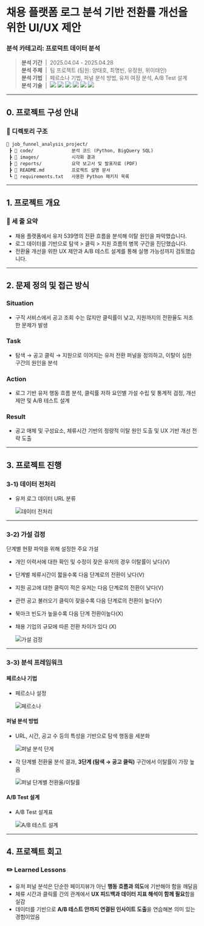# 채용 플랫폼 로그 분석 기반 전환률 개선을 위한 UI/UX 제안

### 분석 카테고리: 프로덕트 데이터 분석
> **분석 기간** &nbsp;|&nbsp;  2025.04.04 - 2025.04.28 <br/>
> **분석 주체** &nbsp;|&nbsp;  팀 프로젝트 (팀원: 양태호, 최명빈, 유정원, 위이태인) <br/>
> **분석 기법** &nbsp;|&nbsp;  페르소나 기법, 퍼널 분석 방법, 유저 여정 분석, A/B Test 설계 <br/>
> **분석 기술** &nbsp;|&nbsp;  <img src="https://img.shields.io/badge/Python-3776AB?style=flat&logo=python&logoColor=white"/> <img src="https://img.shields.io/badge/Pandas-150458?style=flat&logo=pandas&logoColor=white"/> <img src="https://img.shields.io/badge/Numpy-013243?style=flat&logo=numpy&logoColor=white"/> <img src="https://img.shields.io/badge/Matplotlib-004D7A?style=flat&logo=matplotlib&logoColor=white"/> <img src="https://img.shields.io/badge/Seaborn-5A5AA5?style=flat&logo=python&logoColor=white"/> <img src="https://img.shields.io/badge/Scipy-8CAAE6?style=flat&logo=scipy&logoColor=white"/>

---

## 0. 프로젝트 구성 안내

### 📂 디렉토리 구조

```plaintext
📁 job_funnel_analysis_project/
 ┣ 📁 code/              분석 코드 (Python, BigQuery SQL)
 ┣ 📁 images/            시각화 결과
 ┣ 📁 reports/           요약 보고서 및 발표자료 (PDF)
 ┣ 📄 README.md          프로젝트 설명 문서
 ┗ 📄 requirements.txt   사용한 Python 패키지 목록
```

---

## 1. 프로젝트 개요

### 📌 세 줄 요약
- 채용 플랫폼에서 유저 539명의 전환 흐름을 분석해 이탈 원인을 파악했습니다.  
- 로그 데이터를 기반으로 탐색 > 클릭 > 지원 흐름의 병목 구간을 진단했습니다.  
- 전환율 개선을 위한 UX 제안과 A/B 테스트 설계를 통해 실행 가능성까지 검토했습니다.  

---

## 2. 문제 정의 및 접근 방식

### Situation
- 구직 서비스에서 공고 조회 수는 많지만 클릭률이 낮고, 지원까지의 전환율도 저조한 문제가 발생  

### Task  
- 탐색 → 공고 클릭 → 지원으로 이어지는 유저 전환 퍼널을 정의하고, 이탈이 심한 구간의 원인을 분석  

### Action
- 로그 기반 유저 행동 흐름 분석, 클릭률 저하 요인별 가설 수립 및 통계적 검정, 개선 제안 및 A/B 테스트 설계  

### Result
- 공고 매체 및 구성요소, 체류시간 기반의 정량적 이탈 원인 도출 및 UX 기반 개선 전략 도출

---

## 3. 프로젝트 진행

### 3-1) 데이터 전처리

- 유저 로그 데이터 URL 분류

  ![데이터 전처리](images/user_log.png)

---

### 3-2) 가설 검정

단계별 현황 파악을 위해 설정한 주요 가설
- 개인 이력서에 대한 확인 및 수정이 잦은 유저의 경우 이탈률이 낮다(V)
- 단계별 체류시간이 짧을수록 다음 단계로의 전환이 낮다(V)
- 지원 공고에 대한 클릭이 적은 유저는 다음 단계로의 전환이 낮다(V)
- 관련 공고 불러오기 클릭이 잦을수록 다음 단계로의 전환이 높다(V)
- 북마크 빈도가 높을수록 다음 단계 전환이높다(X)
- 채용 기업의 규모에 따른 전환 차이가 있다 (X)

  ![가설 검정](images/hypothesis_test_results.png)

---

### 3-3) 분석 프레임워크 

#### 페르소나 기법
- 페르소나 설정

  ![페르소나](images/persona.png)

#### 퍼널 분석 방법
- URL, 시간, 공고 수 등의 특성을 기반으로 탐색 행동을 세분화

  ![퍼널 분석 단게](images/funnel_step.png)

- 각 단계별 전환율 분석 결과, **3단계 (탐색 → 공고 클릭)** 구간에서 이탈률이 가장 높음

  ![퍼널 단계별 전환율/이탈률](images/funnel_conversion_rate.png)

#### A/B Test 설계
- A/B Test 설계표

  ![A/B 테스트 설계](images/ab_test_plan.png)

---

## 4. 프로젝트 회고
### ✏️ Learned Lessons
- 유저 퍼널 분석은 단순한 페이지뷰가 아닌 **행동 흐름과 의도**에 기반해야 함을 깨달음  
- 체류 시간과 클릭률 간의 관계에서 **UX 피드백과 데이터 지표 해석이 함께 필요**함을 실감  
- 데이터를 기반으로 **A/B 테스트 안까지 연결된 인사이트 도출**을 연습해본 의미 있는 경험이었음  
